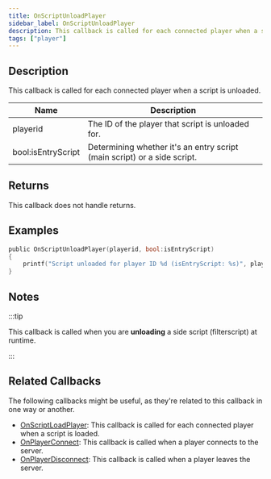 ```yaml
---
title: OnScriptUnloadPlayer
sidebar_label: OnScriptUnloadPlayer
description: This callback is called for each connected player when a script is unloaded.
tags: ["player"]
---
```


<VersionWarn name='callback' version='omp v1.3.1.2748' />

## Description

This callback is called for each connected player when a script is unloaded.

| Name     | Description                                                                   |
| -------- | ----------------------------------------------------------------------------- |
| playerid | The ID of the player that script is unloaded for.                             |
| bool:isEntryScript | Determining whether it's an entry script (main script) or a side script. |

## Returns

This callback does not handle returns.

## Examples

```c
public OnScriptUnloadPlayer(playerid, bool:isEntryScript)
{
    printf("Script unloaded for player ID %d (isEntryScript: %s)", playerid, isEntryScript ? "Yes" : "No");
}
```

## Notes

:::tip

This callback is called when you are **unloading** a side script (filterscript) at runtime.

:::

## Related Callbacks

The following callbacks might be useful, as they're related to this callback in one way or another. 

- [OnScriptLoadPlayer](OnScriptLoadPlayer): This callback is called for each connected player when a script is loaded.
- [OnPlayerConnect](OnPlayerConnect): This callback is called when a player connects to the server.
- [OnPlayerDisconnect](OnPlayerDisconnect): This callback is called when a player leaves the server. 
